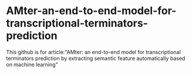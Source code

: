 # AMter-an-end-to-end-model-for-transcriptional-terminators-prediction
This github is for article:"AMter: an end-to-end model for transcriptional terminators prediction by extracting semantic feature automatically based on machine learning"
